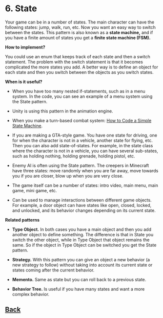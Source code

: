 # 6. State

Your game can be in a number of states. The main character can have the following states: jump, walk, run, etc. Now you want an easy way to switch between the states. This pattern is also known as a **state machine,** and if you have a finite amount of states you get a **finite state machine (FSM).**

**How to implement?**

You could use an enum that keeps track of each state and then a switch statement. The problem with the switch statement is that it becomes complicated the more states you add. A better way is to define an object for each state and then you switch between the objects as you switch states.

**When is it useful?**

- When you have too many nested if-statements, such as in a menu system. In the code, you can see an example of a menu system using the State pattern.

- Unity is using this pattern in the animation engine.
 
- When you make a turn-based combat system: [How to Code a Simple State Machine](https://www.youtube.com/watch?v=G1bd75R10m4).

- If you are making a GTA-style game. You have one state for driving, one for when the character is not in a vehicle, another state for flying, etc. Then you can also add state-of-states. For example, in the state class where the character is not in a vehicle, you can have several sub-states, such as holding nothing, holding grenade, holding pistol, etc. 

- Enemy AI is often using the State pattern. The creepers in Minecraft have three states: move randomly when you are far away, move towards you if you are closer, blow up when you are very close.

- The game itself can be a number of states: intro video, main menu, main game, mini game, etc. 

- Can be used to manage interactions between different game objects. For example, a door object can have states like open, closed, locked, and unlocked, and its behavior changes depending on its current state.

**Related patterns**

- **Type Object.** In both cases you have a main object and then you add another object to define something. The difference is that in State you switch the other object, while in Type Object that object remains the same. So if the object in Type Object can be switched you get the State pattern.

- **Strategy.** With this pattern you can give an object a new behavior (a new strategy to follow) without taking into account its current state or states coming after the current behavior.   

- **Memento.** Same as state but you can roll back to a previous state.  

- **Behavior Tree.** Is useful if you have many states and want a more complex behavior. 


## [Back](../) 